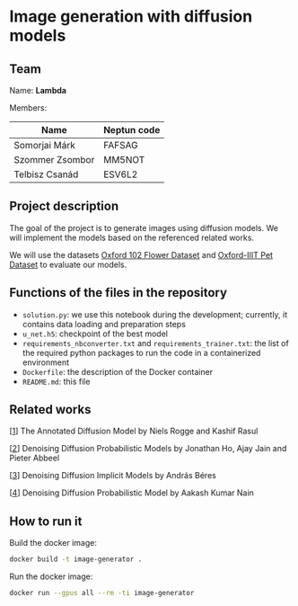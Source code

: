 # Image generation with diffusion models

## Team

Name: **Lambda**

Members:

| Name            | Neptun code |
| --------------- | ----------- |
| Somorjai Márk   | FAFSAG      |
| Szommer Zsombor | MM5NOT      |
| Telbisz Csanád  | ESV6L2      |

## Project description

The goal of the project is to generate images using diffusion models. We will implement the models based on the referenced related works.

We will use the datasets [Oxford 102 Flower Dataset](https://www.robots.ox.ac.uk/~vgg/data/flowers/102/) and [Oxford-IIIT Pet Dataset](https://www.robots.ox.ac.uk/~vgg/data/pets/) to evaluate our models.

## Functions of the files in the repository

- `solution.py`: we use this notebook during the development; currently, it contains data loading and preparation steps
- `u_net.h5`: checkpoint of the best model
- `requirements_nbconverter.txt` and `requirements_trainer.txt`: the list of the required python packages to run the code in a containerized environment
- `Dockerfile`: the description of the Docker container
- `README.md`: this file

## Related works

[[1](https://huggingface.co/blog/annotated-diffusion)] The Annotated Diffusion Model by Niels Rogge and Kashif Rasul

[[2](https://arxiv.org/abs/2006.11239)] Denoising Diffusion Probabilistic Models by Jonathan Ho, Ajay Jain and Pieter Abbeel

[[3](https://keras.io/examples/generative/ddim/)] Denoising Diffusion Implicit Models by András Béres

[[4](https://keras.io/examples/generative/ddpm/)] Denoising Diffusion Probabilistic Model by Aakash Kumar Nain

## How to run it

Build the docker image:
```bash
docker build -t image-generator .
```

Run the docker image:
```bash
docker run --gpus all --rm -ti image-generator
```
